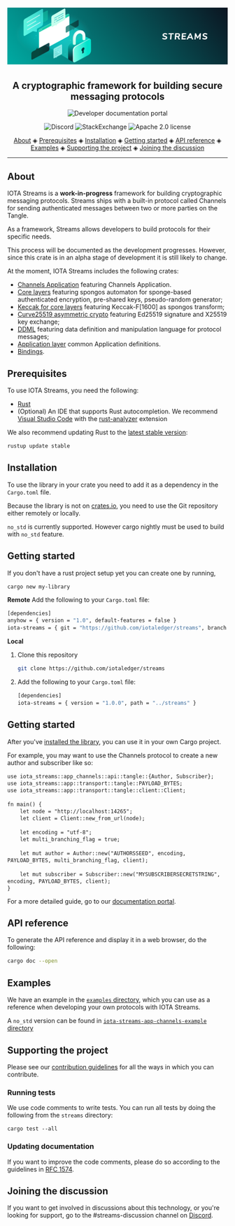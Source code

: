 <h1 align="center">
  <br>
  <a href="https://wiki.iota.org/streams/welcome"><img src="streams.png"></a>
</h1>

<h2 align="center">A cryptographic framework for building secure messaging protocols</h2>

<p align="center">
    <a href="https://wiki.iota.org/streams/welcome" style="text-decoration:none;">
    <img src="https://img.shields.io/badge/Documentation%20portal-blue.svg?style=for-the-badge"
         alt="Developer documentation portal">
      </p>
<p align="center">
	<a href="https://discord.iota.org/" style="text-decoration:none;"><img src="https://img.shields.io/badge/Discord-9cf.svg?logo=discord" alt="Discord"></a>
    <a href="https://iota.stackexchange.com/" style="text-decoration:none;"><img src="https://img.shields.io/badge/StackExchange-9cf.svg?logo=stackexchange" alt="StackExchange"></a>
    <a href="https://raw.githubusercontent.com/iotaledger/streams/master/LICENSE" style="text-decoration:none;"><img src="https://img.shields.io/badge/license-Apache%202.0-green.svg" alt="Apache 2.0 license"></a>
</p>

<p align="center">
  <a href="#about">About</a> ◈
  <a href="#prerequisites">Prerequisites</a> ◈
  <a href="#installation">Installation</a> ◈
  <a href="#getting-started">Getting started</a> ◈
  <a href="#api-reference">API reference</a> ◈
  <a href="#examples">Examples</a> ◈
  <a href="#supporting-the-project">Supporting the project</a> ◈
  <a href="#joining-the-discussion">Joining the discussion</a> 
</p>

---

## About

IOTA Streams is a **work-in-progress** framework for building cryptographic messaging protocols. Streams ships with a built-in protocol called Channels for sending authenticated messages between two or more parties on the Tangle.

As a framework, Streams allows developers to build protocols for their specific needs.

This process will be documented as the development progresses. However, since this crate is in an alpha stage of development it is still likely to change.

At the moment, IOTA Streams includes the following crates:
* [Channels Application](iota-streams-app-channels/README.md) featuring Channels Application.
* [Core layers](iota-streams-core/README.md) featuring spongos automaton for sponge-based authenticated encryption, pre-shared keys, pseudo-random generator;
* [Keccak for core layers](iota-streams-core-keccak/README.md) featuring Keccak-F[1600] as spongos transform;
* [Curve25519 asymmetric crypto](iota-streams-core-edsig/README.md) featuring Ed25519 signature and X25519 key exchange;
* [DDML](iota-streams-ddml/README.md) featuring data definition and manipulation language for protocol messages;
* [Application layer](iota-streams-app/README.md) common Application definitions.
* [Bindings](bindings/c/README.md).

## Prerequisites
To use IOTA Streams, you need the following:
- [Rust](https://www.rust-lang.org/tools/install)
- (Optional) An IDE that supports Rust autocompletion. We recommend [Visual Studio Code](https://code.visualstudio.com/Download) with the [rust-analyzer](https://marketplace.visualstudio.com/items?itemName=matklad.rust-analyzer) extension

We also recommend updating Rust to the [latest stable version](https://github.com/rust-lang/rustup.rs#keeping-rust-up-to-date):

```bash
rustup update stable
```


## Installation

To use the library in your crate you need to add it as a dependency in the `Cargo.toml` file.

Because the library is not on [crates.io](https://crates.io/), you need to use the Git repository either remotely or locally.

`no_std` is currently supported. However cargo nightly must be used to build with `no_std` feature.

## Getting started

If you don't have a rust project setup yet you can create one by running,

    cargo new my-library

**Remote**
Add the following to your `Cargo.toml` file:

```bash
[dependencies]
anyhow = { version = "1.0", default-features = false }
iota-streams = { git = "https://github.com/iotaledger/streams", branch  = "develop"}
```

**Local**

1. Clone this repository

    ```bash
    git clone https://github.com/iotaledger/streams
    ```

2. Add the following to your `Cargo.toml` file:

    ```bash
    [dependencies]
    iota-streams = { version = "1.0.0", path = "../streams" }
    ```

## Getting started

After you've [installed the library](#installation), you can use it in your own Cargo project.

For example, you may want to use the Channels protocol to create a new author and subscriber like so:

```
use iota_streams::app_channels::api::tangle::{Author, Subscriber};
use iota_streams::app::transport::tangle::PAYLOAD_BYTES;
use iota_streams::app::transport::tangle::client::Client;

fn main() {
    let node = "http://localhost:14265";
    let client = Client::new_from_url(node);

    let encoding = "utf-8";
    let multi_branching_flag = true;

    let mut author = Author::new("AUTHORSSEED", encoding, PAYLOAD_BYTES, multi_branching_flag, client);
    
    let mut subscriber = Subscriber::new("MYSUBSCRIBERSECRETSTRING", encoding, PAYLOAD_BYTES, client);
}
```

 For a more detailed guide, go to our [documentation portal](https://wiki.iota.org/streams/welcome).

## API reference

To generate the API reference and display it in a web browser, do the following:

```bash
cargo doc --open
```

## Examples

We have an example in the [`examples` directory](examples/src/main.rs), which you can use as a reference when developing your own protocols with IOTA Streams.

A `no_std` version can be found in [`iota-streams-app-channels-example` directory](iota-streams-app-channels-example/src/main.rs)

## Supporting the project

Please see our [contribution guidelines](CONTRIBUTING.md) for all the ways in which you can contribute.

### Running tests

We use code comments to write tests. You can run all tests by doing the following from the `streams` directory:

```
cargo test --all
```

### Updating documentation

If you want to improve the code comments, please do so according to the guidelines in [RFC 1574](https://github.com/rust-lang/rfcs/blob/master/text/1574-more-api-documentation-conventions.md#appendix-a-full-conventions-text).

## Joining the discussion

If you want to get involved in discussions about this technology, or you're looking for support, go to the #streams-discussion channel on [Discord](https://discord.iota.org/).
